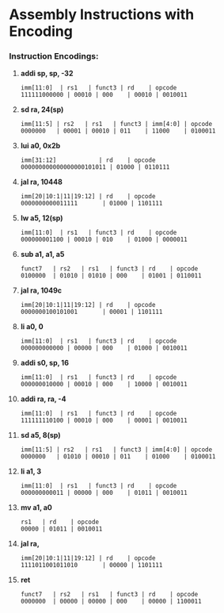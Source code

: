 # Assembly Instructions with Encoding

### Instruction Encodings:

1. **addi sp, sp, -32**
   ```
   imm[11:0]  | rs1   | funct3 | rd    | opcode
   111111000000 | 00010 | 000    | 00010 | 0010011
   ```

2. **sd ra, 24(sp)**
   ```
   imm[11:5] | rs2   | rs1   | funct3 | imm[4:0] | opcode
   0000000   | 00001 | 00010 | 011    | 11000    | 0100011
   ```

3. **lui a0, 0x2b**
   ```
   imm[31:12]            | rd    | opcode
   000000000000000000101011 | 01000 | 0110111
   ```

4. **jal ra, 10448**
   ```
   imm[20|10:1|11|19:12] | rd    | opcode
   0000000000011111       | 01000 | 1101111
   ```

5. **lw a5, 12(sp)**
   ```
   imm[11:0]  | rs1   | funct3 | rd    | opcode
   000000001100 | 00010 | 010    | 01000 | 0000011
   ```

6. **sub a1, a1, a5**
   ```
   funct7   | rs2   | rs1   | funct3 | rd    | opcode
   0100000  | 01010 | 01010 | 000    | 01001 | 0110011
   ```

7. **jal ra, 1049c**
   ```
   imm[20|10:1|11|19:12] | rd    | opcode
   0000000100101001       | 00001 | 1101111
   ```

8. **li a0, 0**
   ```
   imm[11:0]  | rs1   | funct3 | rd    | opcode
   000000000000 | 00000 | 000    | 01000 | 0010011
   ```

9. **addi s0, sp, 16**
   ```
   imm[11:0]  | rs1   | funct3 | rd    | opcode
   000000010000 | 00010 | 000    | 10000 | 0010011
   ```

10. **addi ra, ra, -4**
    ```
    imm[11:0]  | rs1   | funct3 | rd    | opcode
    111111110100 | 00010 | 000    | 00001 | 0010011
    ```

11. **sd a5, 8(sp)**
    ```
    imm[11:5] | rs2   | rs1   | funct3 | imm[4:0] | opcode
    0000000   | 01010 | 00010 | 011    | 01000    | 0100011
    ```

12. **li a1, 3**
    ```
    imm[11:0]  | rs1   | funct3 | rd    | opcode
    000000000011 | 00000 | 000    | 01011 | 0010011
    ```

13. **mv a1, a0**
    ```
    rs1   | rd    | opcode
    00000 | 01011 | 0010011
    ```

14. **jal ra, <printf>**
    ```
    imm[20|10:1|11|19:12] | rd    | opcode
    1111011001011010       | 00000 | 1101111
    ```

15. **ret**
    ```
    funct7   | rs2   | rs1   | funct3 | rd    | opcode
    0000000  | 00000 | 00000 | 000    | 00000 | 1100011
    ```
